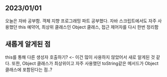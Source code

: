 ## 2023/01/01
오늘은 자바 공부함. 객체 지향 프로그래밍 파트 공부했다. 자바 스크립트에서도 자주 사용했던 this 예약어, 최상위 클래스인 Object 클래스, 접근 제어자를 다시 한번 정리함

## 새롭게 알게된 점
this를 통해 다른 생성자 호출하기? <- 이건 많이 사용하지 않았어서 새로 알게된 것 같다. 또한, Object 클래스가 최상위이고 자주 사용했던 toString같은 메서드가 Object 클래스에 포함된다는 점..?